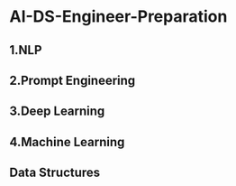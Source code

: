 # AI-DS-Engineer-Preparation

## 1.NLP


## 2.Prompt Engineering

## 3.Deep Learning

## 4.Machine Learning

## Data Structures



